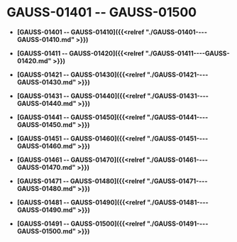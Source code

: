 # GAUSS-01401 -- GAUSS-01500<a name="ZH-CN_TOPIC_0302073403"></a>

-   **[GAUSS-01401 -- GAUSS-01410]({{<relref "./GAUSS-01401----GAUSS-01410.md" >}})**  

-   **[GAUSS-01411 -- GAUSS-01420]({{<relref "./GAUSS-01411----GAUSS-01420.md" >}})**  

-   **[GAUSS-01421 -- GAUSS-01430]({{<relref "./GAUSS-01421----GAUSS-01430.md" >}})**  

-   **[GAUSS-01431 -- GAUSS-01440]({{<relref "./GAUSS-01431----GAUSS-01440.md" >}})**  

-   **[GAUSS-01441 -- GAUSS-01450]({{<relref "./GAUSS-01441----GAUSS-01450.md" >}})**  

-   **[GAUSS-01451 -- GAUSS-01460]({{<relref "./GAUSS-01451----GAUSS-01460.md" >}})**  

-   **[GAUSS-01461 -- GAUSS-01470]({{<relref "./GAUSS-01461----GAUSS-01470.md" >}})**  

-   **[GAUSS-01471 -- GAUSS-01480]({{<relref "./GAUSS-01471----GAUSS-01480.md" >}})**  

-   **[GAUSS-01481 -- GAUSS-01490]({{<relref "./GAUSS-01481----GAUSS-01490.md" >}})**  

-   **[GAUSS-01491 -- GAUSS-01500]({{<relref "./GAUSS-01491----GAUSS-01500.md" >}})**  


